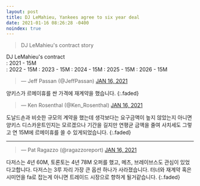 ```yaml
---
layout: post
title: DJ LeMahieu, Yankees agree to six year deal
date: 2021-01-16 08:26:28 -0400
noindex: true
---
```


> DJ LeMahieu's contract story

DJ LeMahieu's contract   
: 2021 - 15M      
: 2022 - 15M
: 2023 - 15M
: 2024 - 15M
: 2025 - 15M
: 2026 - 15M

<script async src="//platform.twitter.com/widgets.js" charset="utf-8"></script>
<blockquote class="twitter-tweet" data-lang="en">
  &mdash; Jeff Passan (@JeffPassan)
  <a href="https://twitter.com/JeffPassan/status/1350097927524536322">JAN 16, 2021</a>
</blockquote>

양키스가 르메이휴를 싼 가격에 재계약을 했습니다.
{:.faded}

<script async src="//platform.twitter.com/widgets.js" charset="utf-8"></script>
<blockquote class="twitter-tweet" data-lang="en">
  &mdash; Ken Rosenthal (@Ken_Rosenthal)
  <a href="https://twitter.com/Ken_Rosenthal/status/1350101469484228608">JAN 16, 2021</a>
</blockquote>

도날드손과 비슷한 규모의 계약을 했는데 생각보다는 요구금액이 높지 않았는지 아니면 양키스 디스카운트인지는 모르겠으나 기간을 길지만 연평균 금액을 줄여 사치세도 그렇고 연 15M에 르메이휴를 쓸 수 있게되었습니다.
{:.faded}

---

<script async src="//platform.twitter.com/widgets.js" charset="utf-8"></script>
<blockquote class="twitter-tweet" data-lang="en">
  &mdash; Pat Ragazzo (@ragazzoreport)
  <a href="https://twitter.com/ragazzoreport/status/1350100203223851013">JAN 16, 2021</a>
</blockquote>

다저스는 4년 60M, 토론토는 4년 78M 오퍼를 했고, 메츠, 브레이브스도 관심이 있었다고합니다. 다저스는 3루 자리 가장 큰 옵션 하나가 사라졌습니다. 터너와 재계약 혹은 시미언을 fa로 잡는게 아니면 트레이드 시장으로 향하게 될거같습니다.
{:.faded}
